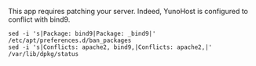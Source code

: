 This app requires patching your server. Indeed, YunoHost is configured to conflict with bind9.

```
sed -i 's|Package: bind9|Package: _bind9|' /etc/apt/preferences.d/ban_packages
sed -i 's|Conflicts: apache2, bind9,|Conflicts: apache2,|' /var/lib/dpkg/status
```
